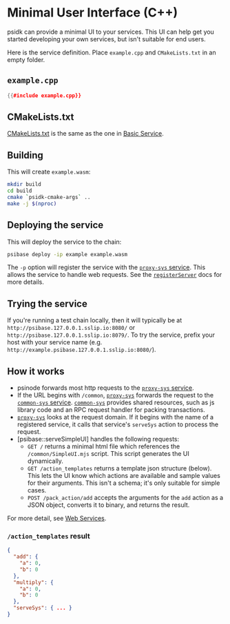 # Minimal User Interface (C++)

psidk can provide a minimal UI to your services. This UI can help get you started developing your own services, but isn't suitable for end users.

Here is the service definition. Place `example.cpp` and `CMakeLists.txt` in an empty folder.

## `example.cpp`

```cpp
{{#include example.cpp}}
```

## CMakeLists.txt

[CMakeLists.txt](CMakeLists.txt) is the same as the one in [Basic Service](../basic/).

## Building

This will create `example.wasm`:

```sh
mkdir build
cd build
cmake `psidk-cmake-args` ..
make -j $(nproc)
```

## Deploying the service

This will deploy the service to the chain:

```sh
psibase deploy -ip example example.wasm
```

The `-p` option will register the service with the [`proxy-sys` service](../../../../default-apps/proxy-sys.md). This allows the service to handle web requests. See the [`registerServer`](../../../../default-apps/proxy-sys.md#systemserviceproxysysregisterserver) docs for more details.

## Trying the service

If you're running a test chain locally, then it will typically be at `http://psibase.127.0.0.1.sslip.io:8080/` or `http://psibase.127.0.0.1.sslip.io:8079/`. To try the service, prefix your host with your service name (e.g. `http://example.psibase.127.0.0.1.sslip.io:8080/`).

## How it works

- psinode forwards most http requests to the [`proxy-sys` service](../../../../default-apps/proxy-sys.md).
- If the URL begins with `/common`, [`proxy-sys`](../../../../default-apps/proxy-sys.md) forwards the request to the [`common-sys` service](../../../../default-apps/common-sys.md). [`common-sys`](../../../../default-apps/common-sys.md) provides shared resources, such as js library code and an RPC request handler for packing transactions.
- [`proxy-sys`](../../../../default-apps/proxy-sys.md) looks at the request domain. If it begins with the name of a registered service, it calls that service's `serveSys` action to process the request.
- [psibase::serveSimpleUI] handles the following requests:
  - `GET /` returns a minimal html file which references the `/common/SimpleUI.mjs` script. This script generates the UI dynamically.
  - `GET /action_templates` returns a template json structure (below). This lets the UI know which actions are available and sample values for their arguments. This isn't a schema; it's only suitable for simple cases.
  - `POST /pack_action/add` accepts the arguments for the `add` action as a JSON object, converts it to binary, and returns the result.

For more detail, see [Web Services](../reference/web-services.html).

### `/action_templates` result

```json
{
  "add": {
    "a": 0,
    "b": 0
  },
  "multiply": {
    "a": 0,
    "b": 0
  },
  "serveSys": { ... }
}
```
